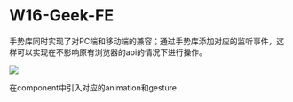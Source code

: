 # W16-Geek-FE

手势库同时实现了对PC端和移动端的兼容；通过手势库添加对应的监听事件，这样可以实现在不影响原有浏览器的api的情况下进行操作。

![](https://tva1.sinaimg.cn/large/007S8ZIlgy1gh7n2908qrj31ni0rk0vo.jpg)

在component中引入对应的animation和gesture